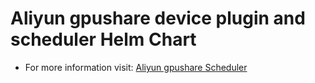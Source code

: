 # Aliyun gpushare device plugin and scheduler Helm Chart

* For more information visit: [Aliyun gpushare Scheduler](https://github.com/ruanxingbaozi/k8s-gpushare-scheduler-extender)
